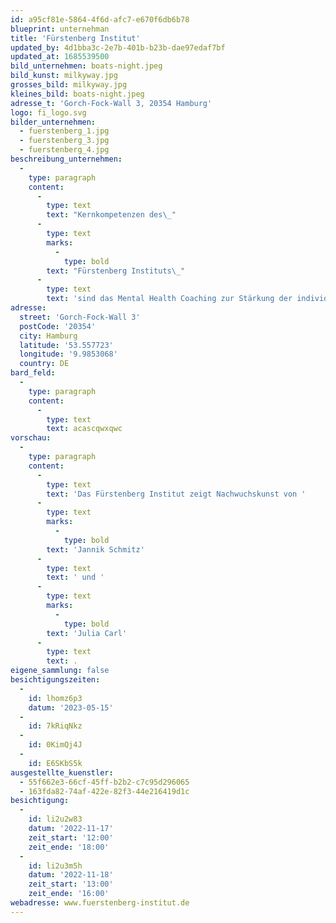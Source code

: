 ```yaml
---
id: a95cf81e-5864-4f6d-afc7-e670f6db6b78
blueprint: unternehman
title: 'Fürstenberg Institut'
updated_by: 4d1bba3c-2e7b-401b-b23b-dae97edaf7bf
updated_at: 1685539500
bild_unternehmen: boats-night.jpeg
bild_kunst: milkyway.jpg
grosses_bild: milkyway.jpg
kleines_bild: boats-night.jpeg
adresse_t: 'Gorch-Fock-Wall 3, 20354 Hamburg'
logo: fi_logo.svg
bilder_unternehmen:
  - fuerstenberg_1.jpg
  - fuerstenberg_3.jpg
  - fuerstenberg_4.jpg
beschreibung_unternehmen:
  -
    type: paragraph
    content:
      -
        type: text
        text: "Kernkompetenzen des\_"
      -
        type: text
        marks:
          -
            type: bold
        text: "Fürstenberg Instituts\_"
      -
        type: text
        text: 'sind das Mental Health Coaching zur Stärkung der individuellen, psychischen Gesundheit sowie das Corporate Health Consulting, welches die Etablierung gesunder Rahmenbedingungen für ein effizientes und zukunftsfähiges Arbeiten zum Ziel hat. Ergänzt wird das Portfolio des Fürstenberg Instituts durch den Bereich Health & Safety, der zeitgemäßen Arbeits- und Gesundheitsschutz bietet.'
adresse:
  street: 'Gorch-Fock-Wall 3'
  postCode: '20354'
  city: Hamburg
  latitude: '53.557723'
  longitude: '9.9853068'
  country: DE
bard_feld:
  -
    type: paragraph
    content:
      -
        type: text
        text: acascqwxqwc
vorschau:
  -
    type: paragraph
    content:
      -
        type: text
        text: 'Das Fürstenberg Institut zeigt Nachwuchskunst von '
      -
        type: text
        marks:
          -
            type: bold
        text: 'Jannik Schmitz'
      -
        type: text
        text: ' und '
      -
        type: text
        marks:
          -
            type: bold
        text: 'Julia Carl'
      -
        type: text
        text: .
eigene_sammlung: false
besichtigungszeiten:
  -
    id: lhomz6p3
    datum: '2023-05-15'
  -
    id: 7kRiqNkz
  -
    id: 0KimQj4J
  -
    id: E6SKbS5k
ausgestellte_kuenstler:
  - 55f662e3-66cf-45ff-b2b2-c7c95d296065
  - 163fda82-74af-422e-82f3-44e216419d1c
besichtigung:
  -
    id: li2u2w83
    datum: '2022-11-17'
    zeit_start: '12:00'
    zeit_ende: '18:00'
  -
    id: li2u3m5h
    datum: '2022-11-18'
    zeit_start: '13:00'
    zeit_ende: '16:00'
webadresse: www.fuerstenberg-institut.de
---
```

